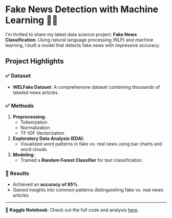 # Fake News Detection with Machine Learning 🤖📰

I'm thrilled to share my latest data science project: **Fake News Classification**. Using natural language processing (NLP) and machine learning, I built a model that detects fake news with impressive accuracy. 

## Project Highlights
### ✅ Dataset
- **WELFake Dataset**: A comprehensive dataset containing thousands of labeled news articles.  

### ✅ Methods
1. **Preprocessing**:
   - Tokenization
   - Normalization
   - TF-IDF Vectorization
2. **Exploratory Data Analysis (EDA)**:
   - Visualized word patterns in fake vs. real news using bar charts and word clouds.
3. **Modeling**:
   - Trained a **Random Forest Classifier** for text classification.

### 🎯 Results
- Achieved an **accuracy of 95%**.
- Gained insights into common patterns distinguishing fake vs. real news articles.

---

📓 **Kaggle Notebook**: Check out the full code and analysis [here](https://www.kaggle.com/code/hamoi9/fake-news-classification).
